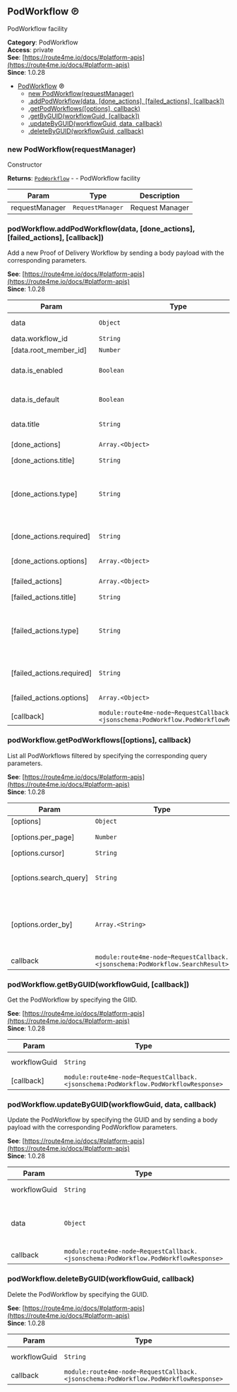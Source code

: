 <a id="PodWorkflow" name="PodWorkflow"></a>

## PodWorkflow ℗

PodWorkflow facility

**Category**: PodWorkflow  
**Access**: private  
**See**: [https://route4me.io/docs/#platform-apis](https://route4me.io/docs/#platform-apis)  
**Since**: 1.0.28  

* [PodWorkflow](#PodWorkflow) ℗
    * [new PodWorkflow(requestManager)](#new_PodWorkflow_new)
    * [.addPodWorkflow(data, [done_actions], [failed_actions], [callback])](#PodWorkflow+addPodWorkflow)
    * [.getPodWorkflows([options], callback)](#PodWorkflow+getPodWorkflows)
    * [.getByGUID(workflowGuid, [callback])](#PodWorkflow+getByGUID)
    * [.updateByGUID(workflowGuid, data, callback)](#PodWorkflow+updateByGUID)
    * [.deleteByGUID(workflowGuid, callback)](#PodWorkflow+deleteByGUID)

<a id="new_PodWorkflow_new" name="new_PodWorkflow_new"></a>

### new PodWorkflow(requestManager)

Constructor

**Returns**: [<code>PodWorkflow</code>](#PodWorkflow) - - PodWorkflow facility  

| Param | Type | Description |
| --- | --- | --- |
| requestManager | <code>RequestManager</code> | Request Manager |

<a id="PodWorkflow+addPodWorkflow" name="PodWorkflow+addPodWorkflow"></a>

### podWorkflow.addPodWorkflow(data, [done_actions], [failed_actions], [callback])

Add a new Proof of Delivery Workflow by sending a body payload with
the corresponding parameters.

**See**: [https://route4me.io/docs/#platform-apis](https://route4me.io/docs/#platform-apis)  
**Since**: 1.0.28  

| Param | Type | Description |
| --- | --- | --- |
| data | <code>Object</code> | PodWorkflow properties |
| data.workflow_id | <code>String</code> | PodWorkflow ID. |
| [data.root_member_id] | <code>Number</code> | Member ID. |
| data.is_enabled | <code>Boolean</code> | If true, the PodWorkflow is enabled. |
| data.is_default | <code>Boolean</code> | If true, the PodWorkflow is default. |
| data.title | <code>String</code> | The title of PodWorkflow. |
| [done_actions] | <code>Array.&lt;Object&gt;</code> | Array of done actions. |
| [done_actions.title] | <code>String</code> | Title of action. |
| [done_actions.type] | <code>String</code> | Type of action. Possible values:	"questionnaire", "signeeName", "singleChoice", "multiplyChoice" |
| [done_actions.required] | <code>String</code> | If true, the action is required. |
| [done_actions.options] | <code>Array.&lt;Object&gt;</code> | Array of options of the action. |
| [failed_actions] | <code>Array.&lt;Object&gt;</code> | Array of failed actions. |
| [failed_actions.title] | <code>String</code> | Title of action. |
| [failed_actions.type] | <code>String</code> | Type of action. Possible values:	"questionnaire", "signeeName", "singleChoice", "multiplyChoice" |
| [failed_actions.required] | <code>String</code> | If true, the action is required. |
| [failed_actions.options] | <code>Array.&lt;Object&gt;</code> | Array of options of the action. |
| [callback] | <code>module:route4me-node~RequestCallback.&lt;jsonschema:PodWorkflow.PodWorkflowResponse&gt;</code> |  |

<a id="PodWorkflow+getPodWorkflows" name="PodWorkflow+getPodWorkflows"></a>

### podWorkflow.getPodWorkflows([options], callback)

List all PodWorkflows filtered by specifying the corresponding query parameters.

**See**: [https://route4me.io/docs/#platform-apis](https://route4me.io/docs/#platform-apis)  
**Since**: 1.0.28  

| Param | Type | Description |
| --- | --- | --- |
| [options] | <code>Object</code> | List-parameters |
| [options.per_page] | <code>Number</code> | Number of PodWorkflows per page. |
| [options.cursor] | <code>String</code> |  |
| [options.search_query] | <code>String</code> | Search in the PodWorkflows by the corresponding query phrase. |
| [options.order_by] | <code>Array.&lt;String&gt;</code> | Array of pairs PodWorkflow field and its sorting direction, e.g.:	[["title", "asc"], ["last_updated_timestamp", "desc"]] |
| callback | <code>module:route4me-node~RequestCallback.&lt;jsonschema:PodWorkflow.SearchResult&gt;</code> |  |

<a id="PodWorkflow+getByGUID" name="PodWorkflow+getByGUID"></a>

### podWorkflow.getByGUID(workflowGuid, [callback])

Get the PodWorkflow by specifying the GIID.

**See**: [https://route4me.io/docs/#platform-apis](https://route4me.io/docs/#platform-apis)  
**Since**: 1.0.28  

| Param | Type | Description |
| --- | --- | --- |
| workflowGuid | <code>String</code> | PodWorkflow GUID. |
| [callback] | <code>module:route4me-node~RequestCallback.&lt;jsonschema:PodWorkflow.PodWorkflowResponse&gt;</code> |  |

<a id="PodWorkflow+updateByGUID" name="PodWorkflow+updateByGUID"></a>

### podWorkflow.updateByGUID(workflowGuid, data, callback)

Update the PodWorkflow by specifying the GUID and by sending a body payload
with the corresponding PodWorkflow parameters.

**See**: [https://route4me.io/docs/#platform-apis](https://route4me.io/docs/#platform-apis)  
**Since**: 1.0.28  

| Param | Type | Description |
| --- | --- | --- |
| workflowGuid | <code>String</code> | PodWorkflow GUID. |
| data | <code>Object</code> | PodWorkflow properties, look for more information in addPodWorkflow |
| callback | <code>module:route4me-node~RequestCallback.&lt;jsonschema:PodWorkflow.PodWorkflowResponse&gt;</code> |  |

<a id="PodWorkflow+deleteByGUID" name="PodWorkflow+deleteByGUID"></a>

### podWorkflow.deleteByGUID(workflowGuid, callback)

Delete the PodWorkflow by specifying the GUID.

**See**: [https://route4me.io/docs/#platform-apis](https://route4me.io/docs/#platform-apis)  
**Since**: 1.0.28  

| Param | Type | Description |
| --- | --- | --- |
| workflowGuid | <code>String</code> | PodWorkflow GUID. |
| callback | <code>module:route4me-node~RequestCallback.&lt;jsonschema:PodWorkflow.PodWorkflowResponse&gt;</code> |  |

